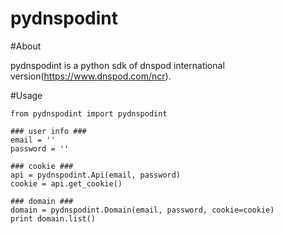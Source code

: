 # pydnspodint

#About

pydnspodint is a python sdk of dnspod international version(https://www.dnspod.com/ncr).


#Usage

    from pydnspodint import pydnspodint

    ### user info ###
    email = ''
    password = ''

    ### cookie ###
    api = pydnspodint.Api(email, password)
    cookie = api.get_cookie()

    ### domain ###
    domain = pydnspodint.Domain(email, password, cookie=cookie)
    print domain.list()
